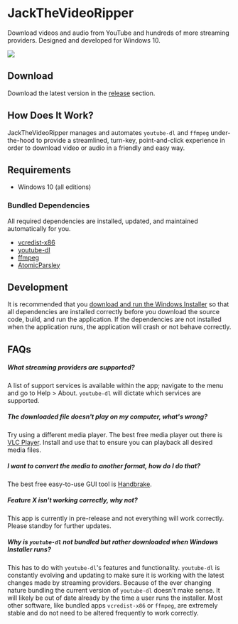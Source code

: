 # JackTheVideoRipper

Download videos and audio from YouTube and hundreds of more streaming providers. Designed and developed for Windows 10.

![](https://github.com/dantheman213/JackTheVideoRipper/raw/master/docs/demo.gif)

## Download

Download the latest version in the [release](https://github.com/dantheman213/JackTheVideoRipper/releases) section.

## How Does It Work?

JackTheVideoRipper manages and automates `youtube-dl` and `ffmpeg` under-the-hood to provide a streamlined, turn-key, point-and-click experience in order to download video or audio in a friendly and easy way.

## Requirements

* Windows 10 (all editions)

### Bundled Dependencies

All required dependencies are installed, updated, and maintained automatically for you.

* [vcredist-x86](https://www.microsoft.com/en-us/download/confirmation.aspx?id=5555)
* [youtube-dl](https://github.com/ytdl-org/youtube-dl)
* [ffmpeg](https://www.ffmpeg.org/download.html#build-windows)
* [AtomicParsley](http://atomicparsley.sourceforge.net)

## Development

It is recommended that you [download and run the Windows Installer](https://github.com/dantheman213/JackTheVideoRipper/releases) so that all dependencies are installed correctly before you download the source code, build, and run the application. If the dependencies are not installed when the application runs, the application will crash or not behave correctly.

## FAQs

##### What streaming providers are supported?

A list of support services is available within the app; navigate to the menu and go to Help > About. `youtube-dl` will dictate which services are supported.

##### The downloaded file doesn't play on my computer, what's wrong?

Try using a different media player. The best free media player out there is [VLC Player](https://www.videolan.org/vlc/index.html). Install and use that to ensure you can playback all desired media files.

##### I want to convert the media to another format, how do I do that?

The best free easy-to-use GUI tool is [Handbrake](https://handbrake.fr/).

##### Feature X isn't working correctly, why not?

This app is currently in pre-release and not everything will work correctly. Please standby for further updates.

##### Why is `youtube-dl` not bundled but rather downloaded when Windows Installer runs?

This has to do with `youtube-dl`'s features and functionality. `youtube-dl` is constantly evolving and updating to make sure it is working with the latest changes made by streaming providers. Because of the ever changing nature bundling the current version of `youtube-dl` doesn't make sense. It will likely be out of date already by the time a user runs the installer. Most other software, like bundled apps `vcredist-x86` or `ffmpeg`, are extremely stable and do not need to be altered frequently to work correctly.
